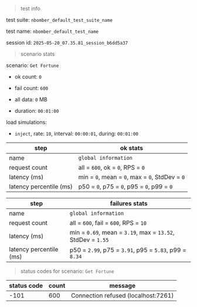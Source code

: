 > test info



test suite: `nbomber_default_test_suite_name`

test name: `nbomber_default_test_name`

session id: `2025-05-20_07.35.81_session_b6dd5a37`

> scenario stats



scenario: `Get Fortune`

  - ok count: `0`

  - fail count: `600`

  - all data: `0` MB

  - duration: `00:01:00`

load simulations:

  - `inject`, rate: `10`, interval: `00:00:01`, during: `00:01:00`

|step|ok stats|
|---|---|
|name|`global information`|
|request count|all = `600`, ok = `0`, RPS = `0`|
|latency (ms)|min = `0`, mean = `0`, max = `0`, StdDev = `0`|
|latency percentile (ms)|p50 = `0`, p75 = `0`, p95 = `0`, p99 = `0`|


|step|failures stats|
|---|---|
|name|`global information`|
|request count|all = `600`, fail = `600`, RPS = `10`|
|latency (ms)|min = `0.69`, mean = `3.19`, max = `13.52`, StdDev = `1.55`|
|latency percentile (ms)|p50 = `2.99`, p75 = `3.91`, p95 = `5.83`, p99 = `8.34`|


> status codes for scenario: `Get Fortune`



|status code|count|message|
|---|---|---|
|-101|600|Connection refused (localhost:7261)|


